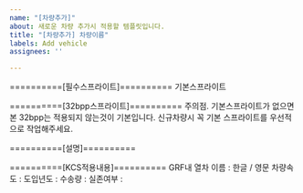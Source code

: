 ```yaml
---
name: "[차량추가]"
about: 새로운 차량 추가시 적용할 템플릿입니다.
title: "[차량추가] 차량이름"
labels: Add vehicle
assignees: ''

---
```


==========[필수스프라이트]==========
기본스프라이트

==========[32bpp스프라이트]==========
주의점. 기본스프라이트가 없으면 본 32bpp는 적용되지 않는것이 기본입니다.
신규차량시 꼭 기본 스프라이트를 우선적으로 작업해주세요.

==========[설명]==========

==========[KCS적용내용]==========
GRF내 열차 이름 : 한글 / 영문
차량속도 :
도입년도 : 
수송량 : 
실존여부 : 
